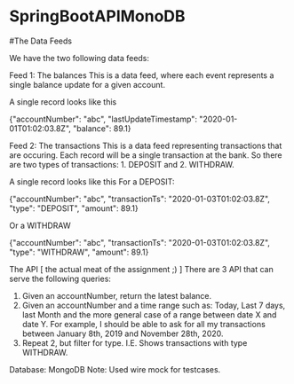 # SpringBootAPIMonoDB

#The Data Feeds

We have the two following data feeds:

Feed 1: The balances
This is a data feed, where each event represents a single balance update for a given account.

A single record looks like this

{"accountNumber": "abc", "lastUpdateTimestamp": "2020-01-01T01:02:03.8Z", "balance": 89.1}

Feed 2: The transactions
This is a data feed representing transactions that are occuring. Each record will be a single transaction at the bank. So there are two types of transactions: 1. DEPOSIT and 2. WITHDRAW.

A single record looks like this
For a DEPOSIT:

{"accountNumber": "abc", "transactionTs": "2020-01-03T01:02:03.8Z", "type": "DEPOSIT", "amount": 89.1}

Or a WITHDRAW

{"accountNumber": "abc", "transactionTs": "2020-01-03T01:02:03.8Z", "type": "WITHDRAW", "amount": 89.1}

The API [ the actual meat of the assignment ;) ]
There are 3 API that can serve the following queries:

1) Given an accountNumber, return the latest balance.
2) Given an accountNumber and a time range such as: Today, Last 7 days, last Month and the more general case of a range between date X and date Y. For example, I should be able to ask for all my transactions between January 8th, 2019 and November 28th, 2020.
3) Repeat 2, but filter for type. I.E. Shows transactions with type WITHDRAW.

Database: MongoDB
Note: Used wire mock for testcases.
